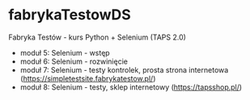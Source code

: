# fabrykaTestowDS
Fabryka Testów - kurs Python + Selenium (TAPS 2.0)

* moduł 5: Selenium - wstęp
* moduł 6: Selenium - rozwinięcie
* moduł 7: Selenium - testy kontrolek, prosta strona internetowa (https://simpletestsite.fabrykatestow.pl/)
* moduł 8: Selenium - testy, sklep internetowy (https://tapsshop.pl/)
